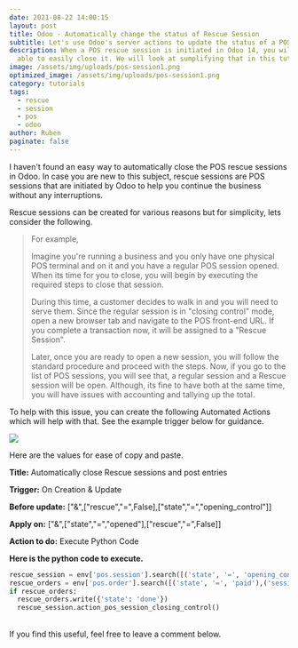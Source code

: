 ```yaml
---
date: 2021-08-22 14:00:15
layout: post
title: Odoo - Automatically change the status of Rescue Session
subtitle: Let's use Odoo's server actions to update the status of a POS rescue sessions
description: When a POS rescue session is initiated in Odoo 14, you will not be
  able to easily close it. We will look at sumplifying that in this tutorial
image: /assets/img/uploads/pos-session1.png
optimized_image: /assets/img/uploads/pos-session1.png
category: tutorials
tags:
  - rescue
  - session
  - pos
  - odoo
author: Ruben
paginate: false
---
```

I haven't found an easy way to automatically close the POS rescue sessions in Odoo. In case you are new to this subject, rescue sessions are POS sessions that are initiated by Odoo to help you continue the business without any interruptions.

 Rescue sessions can be created for various reasons but for simplicity, lets consider the following. 

> For example, 
>
> Imagine you're running a business and you only have one physical POS terminal and on it and you have a regular POS session opened. When its time for you to close, you will begin by executing the required steps to close that session.
>
> During this time, a customer decides to walk in and you will need to serve them. Since the regular session is in "closing control" mode, open a new browser tab and navigate to the POS front-end URL. If you complete a transaction now, it will be assigned to a "Rescue Session".
>
> Later, once you are ready to open a new session, you will follow the standard procedure and proceed with the steps. Now, if you go to the list of POS sessions, you will see that, a regular session and a Rescue session will be open. Although, its fine to have both at the same time, you will have issues with accounting and tallying up the total.

To help with this issue, you can create the following Automated Actions which will help with that. See the example trigger below for guidance.

![](/assets/img/uploads/screen-shot-2021-08-22-at-2.35.35-pm.png)

Here are the values for ease of copy and paste.

**Title:** Automatically close Rescue sessions and post entries

**Trigger:** On Creation & Update

**Before update:** \["&",["rescue","=",False],\["state","=","opening_control"]]

**Apply on:** \["&",["state","=","opened"],\["rescue","=",False]]

**Action to do:** Execute Python Code

**Here is the python code to execute.**

```python
rescue_session = env['pos.session'].search([('state', '=', 'opening_control'),('name', 'ilike', 'RESCUE FOR POS')])
rescue_orders = env['pos.order'].search([('state', '=', 'paid'),('session_id', 'ilike', 'RESCUE FOR POS')])
if rescue_orders:
  rescue_orders.write({'state': 'done'})
  rescue_session.action_pos_session_closing_control()
```

\
If you find this useful, feel free to leave a comment below.